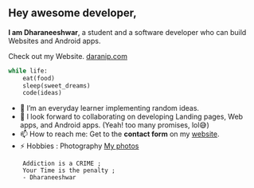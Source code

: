 ## Hey awesome developer,

**I am Dharaneeshwar**, a student and a software developer who can build Websites and Android apps.  

Check out my Website. [daranip.com](https://www.daranip.com/ "Dharaneeshwar Portfolio")

```python
while life:
    eat(food)
    sleep(sweet_dreams)
    code(ideas)   
```


- 🌱 I’m an everyday learner implementing random ideas.
- 👯 I look forward to collaborating on developing Landing pages, Web apps, and Android apps.
(Yeah! too many promises, lol😅)
- 📫 How to reach me: Get to the **contact form** on my [website](https://daranip.com/#contact "Contact").
- ⚡ Hobbies : Photography [My photos](https://www.instagram.com/darani.p/ "Instagram")

``` 
    Addiction is a CRIME ;
    Your Time is the penalty ; 
    - Dharaneeshwar
``` 
